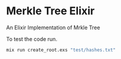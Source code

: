 # Merkle Tree Elixir

An Elixir Implementation of Mrkle Tree

To test the code run.

```sh
mix run create_root.exs "test/hashes.txt"
```
